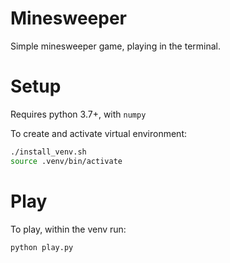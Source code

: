 Minesweeper
===========
Simple minesweeper game, playing in the terminal.

# Setup
Requires python 3.7+, with `numpy`

To create and activate virtual environment:
```bash
./install_venv.sh
source .venv/bin/activate
```

# Play
To play, within the venv run:
```bash
python play.py
```